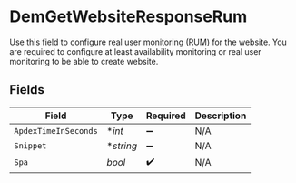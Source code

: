 # DemGetWebsiteResponseRum

Use this field to configure real user monitoring (RUM) for the website.
You are required to configure at least availability monitoring or real user monitoring to be able to create website.


## Fields

| Field                | Type                 | Required             | Description          |
| -------------------- | -------------------- | -------------------- | -------------------- |
| `ApdexTimeInSeconds` | **int*               | :heavy_minus_sign:   | N/A                  |
| `Snippet`            | **string*            | :heavy_minus_sign:   | N/A                  |
| `Spa`                | *bool*               | :heavy_check_mark:   | N/A                  |